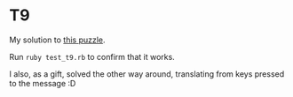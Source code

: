 T9
==

My solution to [this puzzle](http://dojopuzzles.com/problemas/exibe/escrevendo-no-celular/).

Run `ruby test_t9.rb` to confirm that it works.

I also, as a gift, solved the other way around, translating from keys pressed to the message :D
